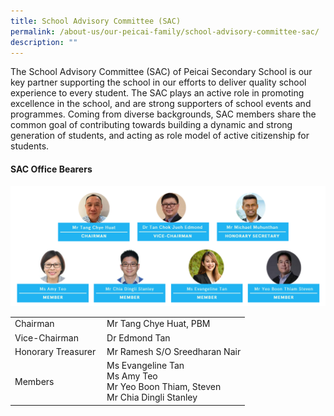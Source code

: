 ```yaml
---
title: School Advisory Committee (SAC)
permalink: /about-us/our-peicai-family/school-advisory-committee-sac/
description: ""
---
```

<p>The School Advisory Committee (SAC) of Peicai Secondary School is our key partner supporting the school in our efforts to deliver quality school experience to every student. The SAC plays an active role in promoting excellence in the school, and are strong supporters of school events and programmes. Coming from diverse backgrounds, SAC members share the common goal of contributing towards building a dynamic and strong generation of students, and acting as role model of active citizenship for students.</p>
<h4><strong>SAC Office Bearers</strong></h4>
<img src="/images/sac.png">
<table>
<tbody>
<tr>
<td>Chairman</td>
<td>Mr Tang Chye Huat, PBM</td>
</tr>
<tr>
<td>Vice-Chairman&nbsp;</td>
<td>Dr Edmond Tan</td>
</tr>
<tr>
<td>Honorary Treasurer&nbsp;</td>
<td>Mr Ramesh S/O Sreedharan Nair</td>
</tr>
<tr>
<td>Members</td>
<td>Ms Evangeline Tan<br />Ms Amy Teo<br />Mr Yeo Boon Thiam, Steven&nbsp;<br />Mr Chia Dingli Stanley</td>
</tr>
</tbody>
</table>